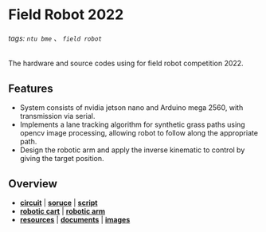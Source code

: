 # Field Robot 2022
###### tags: `ntu bme` 、 `field robot`

The hardware and source codes using for field robot competition 2022.

## Features
* System consists of nvidia jetson nano and Arduino mega 2560, with transmission via serial.
* Implements a lane tracking algorithm for synthetic grass paths using opencv image processing, allowing robot to follow along the appropriate path.
* Design the robotic arm and apply the inverse kinematic to control by giving the target position.

## Overview
* [**circuit**](./circuit/) | [**soruce**](./src/) | [**script**](./scripts/)
* [**robotic cart**](./robotic_cart/) | [**robotic arm**](./robotic_arm/) 
* [**resources**](./assets/resources/) | [**documents**](./assets/2022-field-robot-rule-manual.pdf) | [**images**](./assets/images/)


